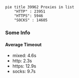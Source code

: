 
```mermaid
pie title 39962 Proxies in list
    "HTTP" : 23951
    "HTTPS": 5946
    "SOCKS" : 14605
```

### Some Info
#### Average Timeout

- mixed: 4.6s
- http: 2.3s
- https: 12.9s
- socks: 9.7s